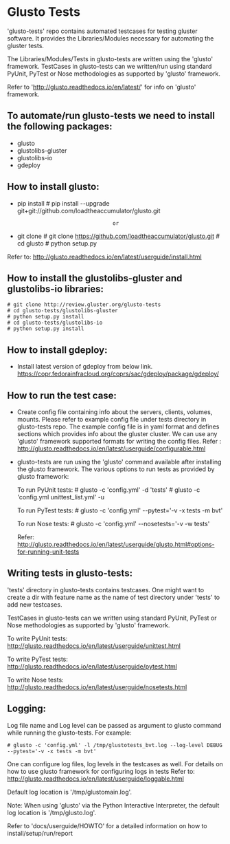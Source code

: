 # Glusto Tests

'glusto-tests' repo contains automated testcases for testing gluster software.
It provides the Libraries/Modules necessary for automating the gluster tests.

The Libraries/Modules/Tests in glusto-tests are written using the 'glusto'
framework. TestCases in glusto-tests can we written/run using standard
PyUnit, PyTest or Nose methodologies as supported by 'glusto' framework.

Refer to 'http://glusto.readthedocs.io/en/latest/' for info on 'glusto'
framework.

To automate/run glusto-tests we need to install the following packages:
----------------------------------------------------------------------
-   glusto
-   glustolibs-gluster
-   glustolibs-io
-   gdeploy

How to install glusto:
----------------------
-   pip install
        # pip install --upgrade git+git://github.com/loadtheaccumulator/glusto.git

                                       or

-   git clone
        # git clone https://github.com/loadtheaccumulator/glusto.git
        # cd glusto
        # python setup.py

Refer to: http://glusto.readthedocs.io/en/latest/userguide/install.html

How to install the glustolibs-gluster and glustolibs-io libraries:
-----------------------------------------------------------------
    # git clone http://review.gluster.org/glusto-tests
    # cd glusto-tests/glustolibs-gluster
    # python setup.py install
    # cd glusto-tests/glustolibs-io
    # python setup.py install

How to install gdeploy:
-----------------------
-   Install latest version of gdeploy from below link.
    https://copr.fedorainfracloud.org/coprs/sac/gdeploy/package/gdeploy/

How to run the test case:
-------------------------
-   Create config file containing info about the servers, clients, volumes,
    mounts. Please refer to example config file under tests directory in
    glusto-tests repo. The example config file is in yaml format and
    defines sections which provides info about the gluster cluster.
    We can use any 'glusto' framework supported formats for writing the
    config files.
    Refer : http://glusto.readthedocs.io/en/latest/userguide/configurable.html

-   glusto-tests are run using the 'glusto' command available after installing
    the glusto framework. The various options to run tests as provided by
    glusto framework:

    To run PyUnit tests:
        # glusto -c 'config.yml' -d 'tests'
        # glusto -c 'config.yml unittest_list.yml' -u

    To run PyTest tests:
        # glusto -c 'config.yml' --pytest='-v -x tests -m bvt'

    To run Nose tests:
        # glusto -c 'config.yml' --nosetests='-v -w tests'

    Refer: http://glusto.readthedocs.io/en/latest/userguide/glusto.html#options-for-running-unit-tests

Writing tests in glusto-tests:
------------------------------
'tests' directory in glusto-tests contains testcases. One might want to create
a dir with feature name as the name of test directory under 'tests' to add
new testcases.

TestCases in glusto-tests can we written using standard PyUnit, PyTest or Nose
methodologies as supported by 'glusto' framework.

To write PyUnit tests:
http://glusto.readthedocs.io/en/latest/userguide/unittest.html

To write PyTest tests:
http://glusto.readthedocs.io/en/latest/userguide/pytest.html

To write Nose tests:
http://glusto.readthedocs.io/en/latest/userguide/nosetests.html

Logging:
--------
Log file name and Log level can be passed as argument to glusto command while
running the glusto-tests. For example:

    # glusto -c 'config.yml' -l /tmp/glustotests_bvt.log --log-level DEBUG --pytest='-v -x tests -m bvt'

One can configure log files, log levels in the testcases as well. For details
on how to use glusto framework for configuring logs in tests Refer to:
http://glusto.readthedocs.io/en/latest/userguide/loggable.html

Default log location is '/tmp/glustomain.log'.

Note: When using 'glusto' via the Python Interactive Interpreter,
the default log location is '/tmp/glusto.log'.

Refer to 'docs/userguide/HOWTO' for a detailed information
on how to install/setup/run/report
